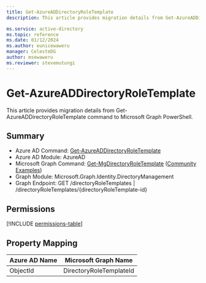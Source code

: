 ```yaml
---
title: Get-AzureADDirectoryRoleTemplate
description: This article provides migration details from Get-AzureADDirectoryRoleTemplate command to Microsoft Graph PowerShell.

ms.service: active-directory
ms.topic: reference
ms.date: 01/12/2024
ms.author: eunicewaweru
manager: CelesteDG
author: msewaweru
ms.reviewer: stevemutungi
---
```


# Get-AzureADDirectoryRoleTemplate

This article provides migration details from Get-AzureADDirectoryRoleTemplate command to Microsoft Graph PowerShell.

## Summary

+ Azure AD Command: [Get-AzureADDirectoryRoleTemplate](/powershell/module/azuread/get-azureaddirectoryroletemplate)
+ Azure AD Module: AzureAD
+ Microsoft Graph Command: [Get-MgDirectoryRoleTemplate](/powershell/module/microsoft.graph.identity.directorymanagement/get-mgdirectoryroletemplate) ([Community Examples](https://github.com/orgs/msgraph/discussions?discussions_q=Get-MgDirectoryRoleTemplate))
+ Graph Module: Microsoft.Graph.Identity.DirectoryManagement
+ Graph Endpoint: GET /directoryRoleTemplates | /directoryRoleTemplates/{directoryRoleTemplate-id}

## Permissions

[!INCLUDE [permissions-table](~/graphref/api-reference/v1.0/includes/permissions/directoryroletemplate-get-permissions.md)]

## Property Mapping

|Azure AD Name|Microsoft Graph Name|
|---|---|
|ObjectId|DirectoryRoleTemplateId|